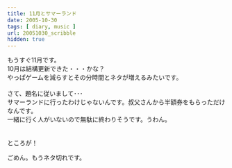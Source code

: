```yaml
---
title: 11月とサマーランド
date: 2005-10-30
tags: [ diary, music ]
url: 20051030_scribble
hidden: true
---
```

もうすぐ11月です。<br />
10月は結構更新できた・・・かな？<br />
やっぱゲームを減らすとその分時間とネタが増えるみたいです。<br />
<br />
さて、題名に従いまして･･･<br />
サマーランドに行ったわけじゃないんです。叔父さんから半額券をもらっただけなんです。<br />
一緒に行く人がいないので無駄に終わりそうです。うわん。<br />
<br />
<br />
ところが！<a></a>
<!--more-->
ごめん。もうネタ切れです。

